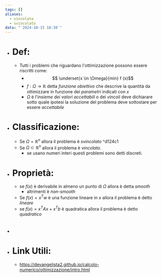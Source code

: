 ```yaml
---
tags: []
aliases:
  - vincolato
  - svincolato
data: "`2024-10-15 18:30`"
---
```

- # Def:
	- Tutti i problemi che riguardano l'ottimizzazione possono essere riscritti come:
		- $$      \underset{x \in \Omega}{min} f (x)$$
		- $f:\Omega\to \mathbb{R}$ detta _funzione obiettivo_ che descrive la quantità da ottimizzare in funzione dei _parametri_ indicati con $x$ 
		- $\Omega$ è l'_insieme dei valori accettabili_ o dei _vincoli_ deve dichiarare sotto quale ipotesi la soluzione del problema deve sottostare per essere _accettabile_
- # Classificazione:
	- Se $\Omega=\mathbb{R}^{n}$ allora il problema è _svincolato_  ^d124c1
	- Se $\Omega \subset \mathbb{R}^{n}$ allora il problema è _vincolato_. 
		- se usano numeri interi questi problemi sono detti discreti. 
- # Proprietà:
	- se $f(x)$ è derivabile in almeno un punto di $\Omega$ allora è detta _smooth_ 
		- altrimenti è _non-smooth_  
	- Se $f(x)=x^{T}w$ è una funzione lineare in $x$ allora il problema è detto _lineare_
	- se $f(x)=x^{T}Ax+x^{T}b$ è quadratica allora il problema è detto _quadratico_ 
- # 
- # Link Utili:
	- https://devangelista2.github.io/calcolo-numerico/ottimizzazione/intro.html